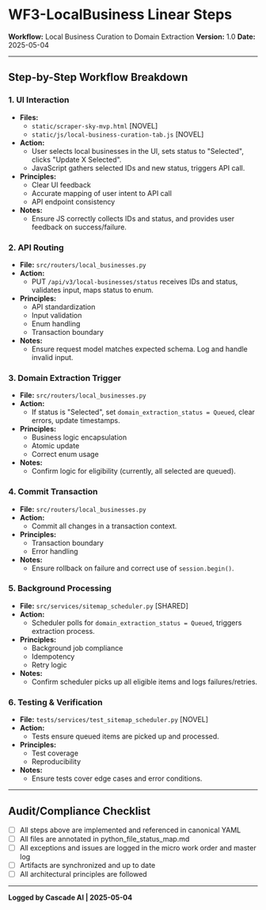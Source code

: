 # WF3-LocalBusiness Linear Steps

**Workflow:** Local Business Curation to Domain Extraction
**Version:** 1.0
**Date:** 2025-05-04

---

## Step-by-Step Workflow Breakdown

### 1. UI Interaction
- **Files:**
  - `static/scraper-sky-mvp.html` [NOVEL]
  - `static/js/local-business-curation-tab.js` [NOVEL]
- **Action:**
  - User selects local businesses in the UI, sets status to "Selected", clicks "Update X Selected".
  - JavaScript gathers selected IDs and new status, triggers API call.
- **Principles:**
  - Clear UI feedback
  - Accurate mapping of user intent to API call
  - API endpoint consistency
- **Notes:**
  - Ensure JS correctly collects IDs and status, and provides user feedback on success/failure.

### 2. API Routing
- **File:** `src/routers/local_businesses.py`
- **Action:**
  - PUT `/api/v3/local-businesses/status` receives IDs and status, validates input, maps status to enum.
- **Principles:**
  - API standardization
  - Input validation
  - Enum handling
  - Transaction boundary
- **Notes:**
  - Ensure request model matches expected schema. Log and handle invalid input.

### 3. Domain Extraction Trigger
- **File:** `src/routers/local_businesses.py`
- **Action:**
  - If status is "Selected", set `domain_extraction_status = Queued`, clear errors, update timestamps.
- **Principles:**
  - Business logic encapsulation
  - Atomic update
  - Correct enum usage
- **Notes:**
  - Confirm logic for eligibility (currently, all selected are queued).

### 4. Commit Transaction
- **File:** `src/routers/local_businesses.py`
- **Action:**
  - Commit all changes in a transaction context.
- **Principles:**
  - Transaction boundary
  - Error handling
- **Notes:**
  - Ensure rollback on failure and correct use of `session.begin()`.

### 5. Background Processing
- **File:** `src/services/sitemap_scheduler.py` [SHARED]
- **Action:**
  - Scheduler polls for `domain_extraction_status = Queued`, triggers extraction process.
- **Principles:**
  - Background job compliance
  - Idempotency
  - Retry logic
- **Notes:**
  - Confirm scheduler picks up all eligible items and logs failures/retries.

### 6. Testing & Verification
- **File:** `tests/services/test_sitemap_scheduler.py` [NOVEL]
- **Action:**
  - Tests ensure queued items are picked up and processed.
- **Principles:**
  - Test coverage
  - Reproducibility
- **Notes:**
  - Ensure tests cover edge cases and error conditions.

---

## Audit/Compliance Checklist
- [ ] All steps above are implemented and referenced in canonical YAML
- [ ] All files are annotated in python_file_status_map.md
- [ ] All exceptions and issues are logged in the micro work order and master log
- [ ] Artifacts are synchronized and up to date
- [ ] All architectural principles are followed

---

**Logged by Cascade AI | 2025-05-04**
